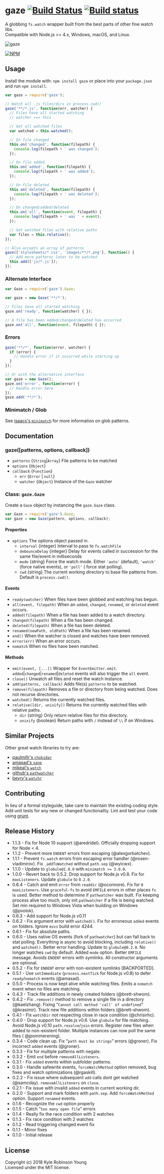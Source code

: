 # gaze [![Build Status](http://img.shields.io/travis/shama/gaze.svg)](https://travis-ci.org/shama/gaze) [![Build status](https://ci.appveyor.com/api/projects/status/vtx65w9eg511tgo4)](https://ci.appveyor.com/project/shama/gaze)

A globbing `fs.watch` wrapper built from the best parts of other fine watch libs.  
Compatible with Node.js >= 4.x, Windows, macOS, and Linux.

![gaze](http://dontkry.com/images/repos/gaze.png)

[![NPM](https://nodei.co/npm/gaze.png?downloads=true)](https://nodei.co/npm/gaze/)

## Usage

Install the module with: `npm install gaze` or place into your `package.json`
and run `npm install`.

```javascript
var gaze = require('gaze');

// Watch all .js files/dirs in process.cwd()
gaze('**/*.js', function(err, watcher) {
  // Files have all started watching
  // watcher === this

  // Get all watched files
  var watched = this.watched();

  // On file changed
  this.on('changed', function(filepath) {
    console.log(filepath + ' was changed');
  });

  // On file added
  this.on('added', function(filepath) {
    console.log(filepath + ' was added');
  });

  // On file deleted
  this.on('deleted', function(filepath) {
    console.log(filepath + ' was deleted');
  });

  // On changed/added/deleted
  this.on('all', function(event, filepath) {
    console.log(filepath + ' was ' + event);
  });

  // Get watched files with relative paths
  var files = this.relative();
});

// Also accepts an array of patterns
gaze(['stylesheets/*.css', 'images/**/*.png'], function() {
  // Add more patterns later to be watched
  this.add(['js/*.js']);
});
```

### Alternate Interface

```javascript
var Gaze = require('gaze').Gaze;

var gaze = new Gaze('**/*');

// Files have all started watching
gaze.on('ready', function(watcher) { });

// A file has been added/changed/deleted has occurred
gaze.on('all', function(event, filepath) { });
```

### Errors

```javascript
gaze('**/*', function(error, watcher) {
  if (error) {
    // Handle error if it occurred while starting up
  }
});

// Or with the alternative interface
var gaze = new Gaze();
gaze.on('error', function(error) {
  // Handle error here
});
gaze.add('**/*');
```

### Minimatch / Glob

See [isaacs's `minimatch`](https://github.com/isaacs/minimatch) for more information on glob patterns.

## Documentation

### gaze([patterns, options, callback])

* `patterns` {`String`|`Array`} File patterns to be matched
* `options` {`Object`}
* `callback` {`Function`}
    * `err` {`Error` | `null`}
    * `watcher` {`Object`} Instance of the `Gaze` watcher

### Class: `gaze.Gaze`

Create a `Gaze` object by instancing the `gaze.Gaze` class.

```javascript
var Gaze = require('gaze').Gaze;
var gaze = new Gaze(pattern, options, callback);
```

#### Properties

* `options` The options object passed in.
    * `interval` {integer} Interval to pass to `fs.watchFile`
    * `debounceDelay` {integer} Delay for events called in succession for the same file/event in milliseconds
    * `mode` {string} Force the watch mode. Either `'auto'` (default), `'watch'` (force native events), or `'poll'` (
      force stat polling).
    * `cwd` {string} The current working directory to base file patterns from. Default is `process.cwd()`.

#### Events

* `ready(watcher)` When files have been globbed and watching has begun.
* `all(event, filepath)` When an `added`, `changed`, `renamed`, or `deleted` event occurs.
* `added(filepath)` When a file has been added to a watch directory.
* `changed(filepath)` When a file has been changed.
* `deleted(filepath)` When a file has been deleted.
* `renamed(newPath, oldPath)` When a file has been renamed.
* `end()` When the watcher is closed and watches have been removed.
* `error(err)` When an error occurs.
* `nomatch` When no files have been matched.

#### Methods

* `emit(event, [...])` Wrapper for `EventEmitter.emit`.
  `added`|`changed`|`renamed`|`deleted` events will also trigger the `all` event.
* `close()` Unwatch all files and reset the watch instance.
* `add(patterns, callback)` Adds file(s) `patterns` to be watched.
* `remove(filepath)` Removes a file or directory from being watched. Does not recurse directories.
* `watched()` Returns the currently watched files.
* `relative([dir, unixify])` Returns the currently watched files with relative paths.
    * `dir` {string} Only return relative files for this directory.
    * `unixify` {boolean} Return paths with `/` instead of `\\` if on Windows.

## Similar Projects

Other great watch libraries to try are:

* [paulmillr's `chokidar`](https://github.com/paulmillr/chokidar)
* [amasad's `sane`](https://github.com/amasad/sane)
* [mikeal's `watch`](https://github.com/mikeal/watch)
* [github's `pathwatcher`](https://github.com/atom/node-pathwatcher)
* [bevry's `watchr`](https://github.com/bevry/watchr)

## Contributing

In lieu of a formal styleguide, take care to maintain the existing coding style. Add unit tests for any new or changed
functionality. Lint and test your code using [grunt](http://gruntjs.com/).

## Release History

* 1.1.3 - Fix for Node 10 support (@aredridel). Officially dropping support for Node < 4.
* 1.1.2 - Prevent more `ENOENT` errors from escaping (@alexgorbatchev).
* 1.1.1 - Prevent `fs.watch` errors from escaping error handler (@rosen-vladimirov). Fix `_addToWatched`
  without `path.sep` (@wyicwx).
* 1.1.0 - Update to `globule@1.0.0` with `minimatch >= 3.0.0`.
* 1.0.0 - Revert back to 0.5.2. Drop support for Node.js v0.8. Fix for `maxListeners`. Update `globule` to `0.2.0`.
* 0.6.4 - Catch and emit `error` from `readdir` (@oconnore). Fix for `0 maxListeners`. Use `graceful-fs` to
  avoid `EMFILE` errors in other places `fs` is used. Better method to determine if `pathwatcher` was built. Fix keeping
  process alive too much, only init `pathwatcher` if a file is being watched. Set min required to Windows Vista when
  building on Windows (@pvolok).
* 0.6.3 - Add support for Node.js v0.11
* 0.6.2 - Fix argument error with `watched()`. Fix for erroneous `added` events on folders. Ignore `msvs` build error
  4244.
* 0.6.1 - Fix for absolute paths.
* 0.6.0 - Uses native OS events (fork of `pathwatcher`) but can fall back to stat polling. Everything is async to avoid
  blocking, including `relative()` and `watched()`. Better error handling. Update to `globule@0.2.0`. No longer
  watches `cwd` by default. Added `mode` option. Better `EMFILE` message. Avoids `ENOENT` errors with symlinks. All
  constructor arguments are optional.
* 0.5.2 - Fix for `ENOENT` error with non-existent symlinks [BACKPORTED].
* 0.5.1 - Use `setImmediate` (`process.nextTick` for Node.js v0.8) to defer `ready`/`nomatch` events (@amasad).
* 0.5.0 - Process is now kept alive while watching files. Emits a `nomatch` event when no files are matching.
* 0.4.3 - Track file additions in newly created folders (@brett-shwom).
* 0.4.2 - Fix `.remove()` method to remove a single file in a directory (@kaelzhang). Fixing
  “`Cannot call method 'call' of undefined`” (@krasimir). Track new file additions within folders (@brett-shwom).
* 0.4.1 - Fix `watchDir` not respecting close in race condition (@chrisirhc).
* 0.4.0 - Drop support for Node.js v0.6. Use `globule` for file matching. Avoid Node.js v0.10 `path.resolve`/`join`
  errors. Register new files when added to non-existent folder. Multiple instances can now poll the same files (
  @jpommerening).
* 0.3.4 - Code clean up. Fix “`path must be strings`” errors (@groner). Fix incorrect `added` events (@groner).
* 0.3.3 - Fix for multiple patterns with negate.
* 0.3.2 - Emit `end` before `removeAllListeners`.
* 0.3.1 - Fix `added` events within subfolder patterns.
* 0.3.0 - Handle safewrite events, `forceWatchMethod` option removed, bug fixes and watch optimizations (@rgaskill).
* 0.2.2 - Fix issue where subsequent `add` calls dont get watched (@samcday). `removeAllListeners` on `close`.
* 0.2.1 - Fix issue with invalid `added` events in current working dir.
* 0.2.0 - Support and mark folders with `path.sep`. Add `forceWatchMethod` option. Support `renamed` events.
* 0.1.6 - Recognize the `cwd` option properly
* 0.1.5 - Catch “`too many open file`” errors
* 0.1.4 - Really fix the race condition with 2 watches
* 0.1.3 - Fix race condition with 2 watches
* 0.1.2 - Read triggering changed event fix
* 0.1.1 - Minor fixes
* 0.1.0 - Initial release

## License

Copyright (c) 2018 Kyle Robinson Young  
Licensed under the MIT license.
